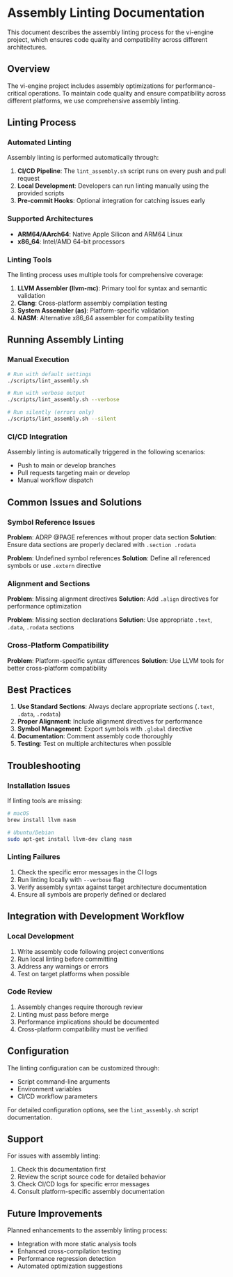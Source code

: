 # Assembly Linting Documentation

This document describes the assembly linting process for the vi-engine project, which ensures code quality and compatibility across different architectures.

## Overview

The vi-engine project includes assembly optimizations for performance-critical operations. To maintain code quality and ensure compatibility across different platforms, we use comprehensive assembly linting.

## Linting Process

### Automated Linting

Assembly linting is performed automatically through:

1. **CI/CD Pipeline**: The `lint_assembly.sh` script runs on every push and pull request
2. **Local Development**: Developers can run linting manually using the provided scripts
3. **Pre-commit Hooks**: Optional integration for catching issues early

### Supported Architectures

- **ARM64/AArch64**: Native Apple Silicon and ARM64 Linux
- **x86_64**: Intel/AMD 64-bit processors

### Linting Tools

The linting process uses multiple tools for comprehensive coverage:

1. **LLVM Assembler (llvm-mc)**: Primary tool for syntax and semantic validation
2. **Clang**: Cross-platform assembly compilation testing
3. **System Assembler (as)**: Platform-specific validation
4. **NASM**: Alternative x86_64 assembler for compatibility testing

## Running Assembly Linting

### Manual Execution

```bash
# Run with default settings
./scripts/lint_assembly.sh

# Run with verbose output
./scripts/lint_assembly.sh --verbose

# Run silently (errors only)
./scripts/lint_assembly.sh --silent
```

### CI/CD Integration

Assembly linting is automatically triggered in the following scenarios:

- Push to main or develop branches
- Pull requests targeting main or develop
- Manual workflow dispatch

## Common Issues and Solutions

### Symbol Reference Issues

**Problem**: ADRP @PAGE references without proper data section
**Solution**: Ensure data sections are properly declared with `.section .rodata`

**Problem**: Undefined symbol references
**Solution**: Define all referenced symbols or use `.extern` directive

### Alignment and Sections

**Problem**: Missing alignment directives
**Solution**: Add `.align` directives for performance optimization

**Problem**: Missing section declarations
**Solution**: Use appropriate `.text`, `.data`, `.rodata` sections

### Cross-Platform Compatibility

**Problem**: Platform-specific syntax differences
**Solution**: Use LLVM tools for better cross-platform compatibility

## Best Practices

1. **Use Standard Sections**: Always declare appropriate sections (`.text`, `.data`, `.rodata`)
2. **Proper Alignment**: Include alignment directives for performance
3. **Symbol Management**: Export symbols with `.global` directive
4. **Documentation**: Comment assembly code thoroughly
5. **Testing**: Test on multiple architectures when possible

## Troubleshooting

### Installation Issues

If linting tools are missing:

```bash
# macOS
brew install llvm nasm

# Ubuntu/Debian
sudo apt-get install llvm-dev clang nasm
```

### Linting Failures

1. Check the specific error messages in the CI logs
2. Run linting locally with `--verbose` flag
3. Verify assembly syntax against target architecture documentation
4. Ensure all symbols are properly defined or declared

## Integration with Development Workflow

### Local Development

1. Write assembly code following project conventions
2. Run local linting before committing
3. Address any warnings or errors
4. Test on target platforms when possible

### Code Review

1. Assembly changes require thorough review
2. Linting must pass before merge
3. Performance implications should be documented
4. Cross-platform compatibility must be verified

## Configuration

The linting configuration can be customized through:

- Script command-line arguments
- Environment variables
- CI/CD workflow parameters

For detailed configuration options, see the `lint_assembly.sh` script documentation.

## Support

For issues with assembly linting:

1. Check this documentation first
2. Review the script source code for detailed behavior
3. Check CI/CD logs for specific error messages
4. Consult platform-specific assembly documentation

## Future Improvements

Planned enhancements to the assembly linting process:

- Integration with more static analysis tools
- Enhanced cross-compilation testing
- Performance regression detection
- Automated optimization suggestions
